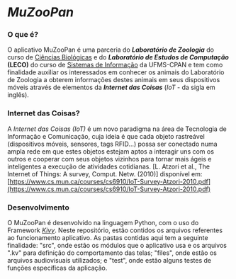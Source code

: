 # _**MuZooPan**_

### O que é?
O aplicativo MuZooPan é uma parceria do **_Laboratório de Zoologia_** do curso de [Ciências Biológicas](https://cpan.ufms.br/ciencias-biologicas/) e do **_Laboratório de Estudos de Computação_ (LECO)** do curso de [Sistemas de Informação](https://cpan.ufms.br/sistemas-de-informacao/) da UFMS-CPAN e tem como finalidade auxiliar os interessados em conhecer os animais do Laboratório de Zoologia a obterem informações destes animais em seus dispositivos móveis através de elementos da **_Internet das Coisas_** (_IoT_ - da sigla em inglês).
### Internet das Coisas?
A _Internet das Coisas (IoT)_ é um novo paradigma na área de Tecnologia de Informação e Comunicação, cuja ideia é que cada objeto rastreável (dispositivos móveis, sensores, tags RFID...) possa ser conectado numa ampla rede em que estes objetos estejam aptos a interagir uns com os outros e cooperar com seus objetos vizinhos para tornar mais ágeis e inteligentes a execução de atividades cotidianas. [L. Atzori et al., The Internet of Things: A survey, Comput. Netw. (2010)] disponível em: [https://www.cs.mun.ca/courses/cs6910/IoT-Survey-Atzori-2010.pdf](https://www.cs.mun.ca/courses/cs6910/IoT-Survey-Atzori-2010.pdf)
### Desenvolvimento
O MuZooPan é desenvolvido na linguagem Python, com o uso do Framework [_Kivy_](https://kivy.org/#home). Neste repositório, estão contidos os arquivos referentes ao funcionamento aplicativo. As pastas contidas aqui tem a seguinte finalidade: "src", onde estão os módulos que o aplicativo usa e os arquivos ".kv" para definição do comportamento das telas; "files", onde estão os arquivos audiovisuais utilizados; e "test", onde estão alguns testes de funções específicas da aplicação.

